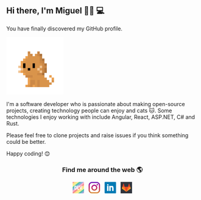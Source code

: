 ## Hi there, I'm Miguel 👋🏼 💻

You have finally discovered my GitHub profile.

<img height="150" src="https://raw.githubusercontent.com/miguelbogota/miguelbogota/master/cat2.gif" alt="gif with funny random cat say thank you.">

I'm a software developer who is passionate about making open-source projects, creating technology people can enjoy and cats 🐱. Some technologies I enjoy working with include Angular, React, ASP.NET, C# and Rust.

Please feel free to clone projects and raise issues if you think something could be better.

Happy coding! 😊


<h3 align="center">Find me around the web 🌎</h3>

<p align='center'>
  <a href="https://dev.to/miguelbogota"><img height="30" src="https://raw.githubusercontent.com/miguelbogota/miguelbogota/master/dev.png" alt="Dev.to link to profile"></a>&nbsp;&nbsp;
  <a href="https://instagram.com/migue_bogota/"><img height="30" src="https://raw.githubusercontent.com/miguelbogota/miguelbogota/master/instagram.jpg" alt="Instagram link to profile"></a>&nbsp;&nbsp;
  <a href="https://linkedin.com/in/miguelbogota"><img height="30" src="https://raw.githubusercontent.com/miguelbogota/miguelbogota/master/linkedin.png" alt="LinkedIn link to profile"></a>&nbsp;&nbsp;
  <a href="https://gitlab.com/miguelbogota"><img height="30" src="https://raw.githubusercontent.com/miguelbogota/miguelbogota/master/gitlab.png" alt="LinkedIn link to profile"></a>
</p>
